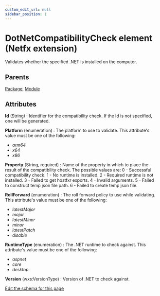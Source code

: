 ```yaml
---
custom_edit_url: null
sidebar_position: 1
---
```

# DotNetCompatibilityCheck element (Netfx extension)
Validates whether the specified .NET is installed on the computer.

## Parents
[Package](../wxs/package.md), [Module](../wxs/module.md)

## Attributes
**Id** (String)
  : Identifier for the compatibility check. If the Id is not specified, one will be generated.

**Platform** (enumeration)
  : The platform to use to validate. This attribute's value must be one of the following:
- *arm64*
- *x64*
- *x86*

**Property** (String, required)
  : Name of the property in which to place the result of the compatibility check. The possible values are:  0 - Successful compatibility check. 1 - No runtime is installed. 2 - Required runtime is not installed. 3 - Failed to get hostfxr exports. 4 - Invalid arguments. 5 - Failed to construct temp json file path. 6 - Failed to create temp json file.

**RollForward** (enumeration)
  : The roll forward policy to use while validating. This attribute's value must be one of the following:
- *latestMajor*
- *major*
- *latestMinor*
- *minor*
- *latestPatch*
- *disable*

**RuntimeType** (enumeration)
  : The .NET runtime to check against. This attribute's value must be one of the following:
- *aspnet*
- *core*
- *desktop*

**Version** (wxs:VersionType)
  : Version of .NET to check against.


[Edit the schema for this page](https://github.com/wixtoolset/web/blob/master/src/xsd4/netfx.xsd)